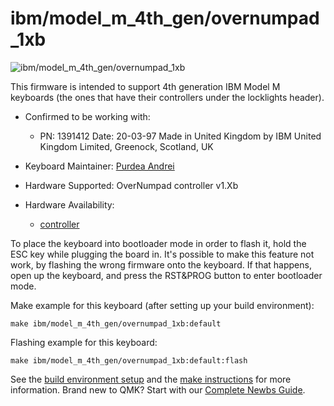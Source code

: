 # ibm/model_m_4th_gen/overnumpad_1xb

![ibm/model_m_4th_gen/overnumpad_1xb](https://deskthority.net/wiki/images/thumb/1/11/IBM_Model_M_1391406_--_top.jpg/499px-IBM_Model_M_1391406_--_top.jpg)

This firmware is intended to support 4th generation IBM Model M keyboards (the ones that have their controllers under the locklights header).
* Confirmed to be working with:
  * PN: 1391412 Date: 20-03-97 Made in United Kingdom by IBM United Kingdom Limited, Greenock, Scotland, UK

* Keyboard Maintainer: [Purdea Andrei](https://github.com/purdeaandrei)
* Hardware Supported: OverNumpad controller v1.Xb
* Hardware Availability:
  * [controller](https://github.com/purdeaandrei/overnumpad_controller_1xb)

To place the keyboard into bootloader mode in order to flash it, hold the ESC key while plugging the board in.
It's possible to make this feature not work, by flashing the wrong firmware onto the keyboard.
If that happens, open up the keyboard, and press the RST&PROG button to enter bootloader mode.

Make example for this keyboard (after setting up your build environment):

    make ibm/model_m_4th_gen/overnumpad_1xb:default

Flashing example for this keyboard:

    make ibm/model_m_4th_gen/overnumpad_1xb:default:flash

See the [build environment setup](https://docs.qmk.fm/#/getting_started_build_tools) and the [make instructions](https://docs.qmk.fm/#/getting_started_make_guide) for more information. Brand new to QMK? Start with our [Complete Newbs Guide](https://docs.qmk.fm/#/newbs).
